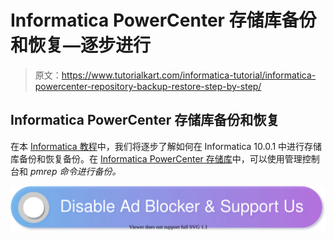 # Informatica PowerCenter 存储库备份和恢复—逐步进行

> 原文：<https://www.tutorialkart.com/informatica-tutorial/informatica-powercenter-repository-backup-restore-step-by-step/>

## Informatica PowerCenter 存储库备份和恢复

在本 [Informatica 教程](https://www.tutorialkart.com/informatica-tutorial/)中，我们将逐步了解如何在 Informatica 10.0.1 中进行存储库备份和恢复备份。在 [Informatica PowerCenter 存储库](https://www.tutorialkart.com/informatica/creating-informatica-powercenter-repository-service/)中，可以使用管理控制台和 *pmrep 命令进行备份。*

[![](img/925da31b32d6bc3827932f6c8afb11bb.png)](https://www.tutorialkart.com/)